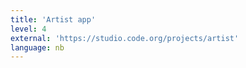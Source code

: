 ```yaml
---
title: 'Artist app'
level: 4
external: 'https://studio.code.org/projects/artist'
language: nb
---
```

